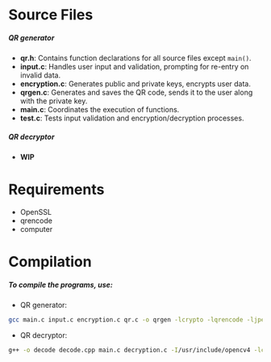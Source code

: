 
# **Source Files**
##### **QR generator**
- **qr.h**: Contains function declarations for all source files except `main()`.
- **input.c**: Handles user input and validation, prompting for re-entry on invalid data.
- **encryption.c**: Generates public and private keys, encrypts user data.
- **qrgen.c**: Generates and saves the QR code, sends it to the user along with the private key.
- **main.c**: Coordinates the execution of functions.
- **test.c**: Tests input validation and encryption/decryption processes.
##### **QR decryptor**
- **WIP**


# **Requirements**
- OpenSSL
- qrencode
- computer


# **Compilation**
##### To compile the programs, use:

- QR generator:

```bash
gcc main.c input.c encryption.c qr.c -o qrgen -lcrypto -lqrencode -ljpeg
````
- QR decryptor:
```bash
g++ -o decode decode.cpp main.c decryption.c -I/usr/include/opencv4 -lcrypt -lopencv_core -lopencv_imgcodecs -lopencv_imgproc -lopencv_highgui -lssl -lcrypto -lzbar
